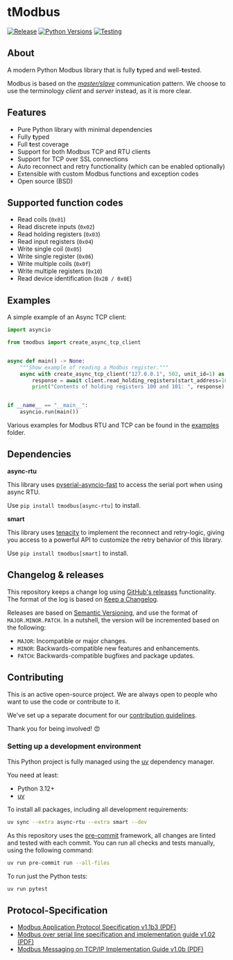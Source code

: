 # tModbus
[![Release](https://img.shields.io/github/v/release/wlcrs/tmodbus.svg)](https://github.com/wlcrs/tmodbus/releases)
[![Python Versions](https://img.shields.io/pypi/pyversions/tmodbus)](https://pypi.org/p/tmodbus/)
[![Testing](https://github.com/wlcrs/tmodbus/actions/workflows/tests.yml/badge.svg)](https://github.com/wlcrs/tmodbus/actions/workflows/tests.yml)

## About

A modern Python Modbus library that is fully **t**yped and well-**t**ested.

Modbus is based on the [_master/slave_](https://en.wikipedia.org/wiki/Master%E2%80%93slave_(technology)) communication pattern.
We choose to use the terminology _client_ and _server_ instead, as it is more clear.

## Features

- Pure Python library with minimal dependencies
- Fully **t**yped
- Full **t**est coverage
- Support for both Modbus TCP and RTU clients
- Support for TCP over SSL connections
- Auto reconnect and retry functionality (which can be enabled optionally)
- Extensible with custom Modbus functions and exception codes
- Open source (BSD)

## Supported function codes

* Read coils (`0x01`)
* Read discrete inputs (`0x02`)
* Read holding registers (`0x03`)
* Read input registers (`0x04`)
* Write single coil (`0x05`)
* Write single register (`0x06`)
* Write multiple coils (`0x0f`)
* Write multiple registers (`0x10`)
* Read device identification (`0x2B / 0x0E`)

## Examples

A simple example of an Async TCP client:

```python
import asyncio

from tmodbus import create_async_tcp_client


async def main() -> None:
    """Show example of reading a Modbus register."""
    async with create_async_tcp_client("127.0.0.1", 502, unit_id=1) as client:
        response = await client.read_holding_registers(start_address=100, quantity=2)
        print("Contents of holding registers 100 and 101: ", response)


if __name__ == "__main__":
    asyncio.run(main())

```

Various examples for Modbus RTU and TCP can be found in the [examples](./examples) folder.

## Dependencies

**async-rtu**

This library uses [pyserial-asyncio-fast](https://pypi.org/project/pyserial-asyncio-fast/) to
access the serial port when using async RTU.

Use `pip install tmodbus[async-rtu]` to install.

**smart**

This library uses [tenacity](https://github.com/jd/tenacity) to implement the reconnect and retry-logic,
giving you access to a powerful API to customize the retry behavior of this library.

Use `pip install tmodbus[smart]` to install.

## Changelog & releases

This repository keeps a change log using [GitHub's releases](https://github.com/wlcrs/tmodbus/releases)
functionality. The format of the log is based on
[Keep a Changelog](http://keepachangelog.com/en/1.0.0/).

Releases are based on [Semantic Versioning](http://semver.org/spec/v2.0.0.html), and use the format
of `MAJOR.MINOR.PATCH`. In a nutshell, the version will be incremented
based on the following:

- `MAJOR`: Incompatible or major changes.
- `MINOR`: Backwards-compatible new features and enhancements.
- `PATCH`: Backwards-compatible bugfixes and package updates.

## Contributing

This is an active open-source project. We are always open to people who want to
use the code or contribute to it.

We've set up a separate document for our
[contribution guidelines](.github/CONTRIBUTING.md).

Thank you for being involved! :heart_eyes:

### Setting up a development environment

This Python project is fully managed using the [uv] dependency manager.

You need at least:

- Python 3.12+
- [uv][uv-install]

To install all packages, including all development requirements:

```bash
uv sync --extra async-rtu --extra smart --dev
```

As this repository uses the [pre-commit][pre-commit] framework, all changes
are linted and tested with each commit. You can run all checks and tests
manually, using the following command:

```bash
uv run pre-commit run --all-files
```

To run just the Python tests:

```bash
uv run pytest
```


## Protocol-Specification

- [Modbus Application Protocol Specification v1.1b3 (PDF)](http://modbus.org/docs/Modbus_Application_Protocol_V1_1b3.pdf)
- [Modbus over serial line specification and implementation guide v1.02 (PDF)](http://modbus.org/docs/Modbus_over_serial_line_V1_02.pdf)
- [Modbus Messaging on TCP/IP Implementation Guide v1.0b (PDF)](http://modbus.org/docs/Modbus_Messaging_Implementation_Guide_V1_0b.pdf)


[uv-install]: https://docs.astral.sh/uv/getting-started/installation/
[uv]: https://docs.astral.sh/uv/
[pre-commit]: https://pre-commit.com/
